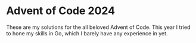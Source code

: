 # Advent of Code 2024

These are my solutions for the all beloved Advent of Code. This year I tried to hone my skills in Go, which I barely have any experience in yet.

